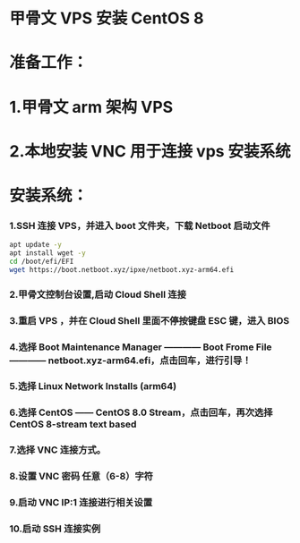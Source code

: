 # 甲骨文 VPS 安装 CentOS 8

# 准备工作：
# 1.甲骨文 arm 架构 VPS
# 2.本地安装 VNC 用于连接 vps 安装系统

# 安装系统：
### 1.SSH 连接 VPS，并进入 boot 文件夹，下载 Netboot 启动文件
```bash
apt update -y
apt install wget -y
cd /boot/efi/EFI
wget https://boot.netboot.xyz/ipxe/netboot.xyz-arm64.efi
```
### 2.甲骨文控制台设置,启动 Cloud Shell 连接
### 3.重启 VPS ，并在 Cloud Shell 里面不停按键盘 ESC 键，进入 BIOS
### 4.选择 Boot Maintenance Manager ———— Boot Frome File ———— netboot.xyz-arm64.efi，点击回车，进行引导！
### 5.选择 Linux Network Installs (arm64)
### 6.选择 CentOS —— CentOS 8.0 Stream，点击回车，再次选择 CentOS 8-stream text based
### 7.选择 VNC 连接方式。
### 8.设置 VNC 密码 任意（6-8）字符
### 9.启动 VNC IP:1 连接进行相关设置
### 10.启动 SSH 连接实例

